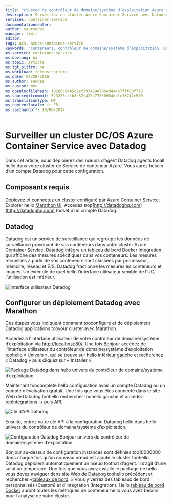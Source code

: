 ```yaml
---
title: "cluster de contrôleur de domaine/système d’exploitation Azure aaaMonitor - Datadog | Documents Microsoft"
description: Surveillez un cluster Azure Container Service avec Datadog. Utilisez hello DC/OS web UI toodeploy hello Datadog agents tooyour cluster.
services: container-service
documentationcenter: 
author: sauryadas
manager: timlt
editor: 
tags: acs, azure-container-service
keywords: "Conteneurs, contrôleur de domaine/système d’exploitation, Docker Swarm, Azure"
ms.service: container-service
ms.devlang: na
ms.topic: article
ms.tgt_pltfrm: na
ms.workload: infrastructure
ms.date: 07/28/2016
ms.author: saudas
ms.custom: mvc
ms.openlocfilehash: 10268c04b5c2ef393429e706ed4a467fff80f718
ms.sourcegitcommit: 523283cc1b3c37c428e77850964dc1c33742c5f0
ms.translationtype: MT
ms.contentlocale: fr-FR
ms.lasthandoff: 10/06/2017
---
```

# <a name="monitor-an-azure-container-service-dcos-cluster-with-datadog"></a>Surveiller un cluster DC/OS Azure Container Service avec Datadog
Dans cet article, nous déploierez des nœuds d’agent Datadog agents tooall hello dans votre cluster de Service de conteneur Azure. Vous aurez besoin d’un compte Datadog pour cette configuration. 

## <a name="prerequisites"></a>Composants requis
[Déployez](container-service-deployment.md) et [connectez](../container-service-connect.md) un cluster configuré par Azure Container Service. Explorer hello [Marathon UI](container-service-mesos-marathon-ui.md). Accédez trop[http://datadoghq.com](http://datadoghq.com) tooset d’un compte Datadog. 

## <a name="datadog"></a>Datadog
Datadog est un service de surveillance qui regroupe les données de surveillance provenant de vos conteneurs dans votre cluster Azure Container Service. Datadog intègre un tableau de bord Docker Integration qui affiche des mesures spécifiques dans vos conteneurs. Les mesures recueillies à partir de vos conteneurs sont classées par processeur, mémoire, réseau et E/S. Datadog fractionne les mesures en conteneurs et images. Un exemple de quel hello l’interface utilisateur semble de l’UC, l’utilisation est inférieur.

![Interface utilisateur Datadog](./media/container-service-monitoring/datadog4.png)

## <a name="configure-a-datadog-deployment-with-marathon"></a>Configurer un déploiement Datadog avec Marathon
Ces étapes vous indiquent comment tooconfigure et de déploiement Datadog applications tooyour cluster avec Marathon. 

Accédez à l'interface utilisateur de votre contrôleur de domaine/système d’exploitation via [http://localhost:80/](http://localhost:80/). Une fois Bonjour accédez de l’interface utilisateur du contrôleur de domaine/système d’exploitation toohello « Univers », qui se trouve sur hello inférieur gauche et recherchez « Datadog » puis cliquez sur « Installer ».

![Package Datadog dans hello univers du contrôleur de domaine/système d’exploitation](./media/container-service-monitoring/datadog1.png)

Maintenant toocomplete hello configuration avoir un compte Datadog ou un compte d’évaluation gratuit. Une fois que vous êtes connecté dans le site Web de Datadog toohello rechercher toohello gauche et accédez tooIntegrations -> puis [API](https://app.datadoghq.com/account/settings#api). 

![Clé d’API Datadog](./media/container-service-monitoring/datadog2.png)

Ensuite, entrez votre clé API à la configuration Datadog hello dans hello univers du contrôleur de domaine/système d’exploitation. 

![Configuration Datadog Bonjour univers du contrôleur de domaine/système d’exploitation](./media/container-service-monitoring/datadog3.png) 

Bonjour au-dessus de configuration instances sont définies too10000000 donc chaque fois qu’un nouveau nœud est ajouté le cluster toohello Datadog déploiera automatiquement un nœud toothat d’agent. Il s’agit d’une solution temporaire. Une fois que vous avez installé le package de hello vous devez naviguer dans site Web de Datadog toohello précédent et rechercher «[tableaux de bord](https://app.datadoghq.com/dash/list). » Vous y verrez des tableaux de bord personnalisés (Custom) et d'intégration (Integration). Hello [tableau de bord Docker](https://app.datadoghq.com/screen/integration/docker) auront toutes les métriques de conteneur hello vous avez besoin pour l’analyse de votre cluster. 

